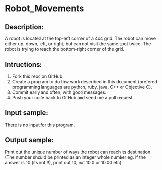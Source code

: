 Robot_Movements
===============

Description:
-----------------

A robot is located at the top-left corner of a 4x4 grid. The robot can move either up, down, left, or right, but can not visit the same spot twice. The robot is trying to reach the bottom-right corner of the grid.

Intructions:
---------------------

1. Fork this repo on GitHub.
2. Create a program to do thw work described in this document (prefered programming languages are python, ruby, java, C++ or Objective C).
3. Commit early and often, with good messages.
4. Push your code back to GitHub and send me a pull request.

Input sample:
-------------------

There is no input for this program.

Output sample:
----------------

Print out the unique number of ways the robot can reach its destination. (The number should be printed as an integer whole number eg. if the answer is 10 (its not !!), print out 10, not 10.0 or 10.00 etc)

